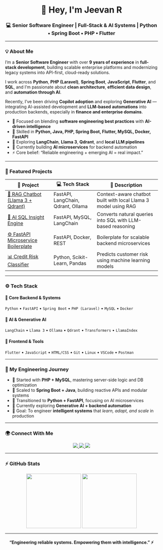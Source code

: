 <!-- Profile README for buildwithjeevan -->

<h1 align="center">👋 Hey, I'm Jeevan R</h1>
<h3 align="center">💻 Senior Software Engineer | Full-Stack & AI Systems | Python • Spring Boot • PHP • Flutter</h3>

---

### 💡 About Me  
I’m a **Senior Software Engineer** with over **9 years of experience** in **full-stack development**, building scalable enterprise platforms and modernizing legacy systems into API-first, cloud-ready solutions.  

I work across **Python**, **PHP (Laravel)**, **Spring Boot**, **JavaScript**, **Flutter**, and **SQL**, and I’m passionate about **clean architecture**, **efficient data design**, and **automation through AI**.  

Recently, I’ve been driving **Copilot adoption** and exploring **Generative AI** — integrating AI-assisted development and **LLM-based automations** into production backends, especially in **finance and enterprise domains**.

- 🧠 Focused on blending **software engineering best practices** with **AI-driven intelligence**  
- 🚀 Skilled in **Python, Java, PHP, Spring Boot, Flutter, MySQL, Docker, FastAPI**  
- 💬 Exploring **LangChain**, **Llama 3**, **Qdrant**, and **local LLM pipelines**  
- 🔭 Currently building **AI microservices** for backend automation  
- ⚡ Core belief: “Reliable engineering + emerging AI = real impact.”

---

### 🧠 Featured Projects  

| 🧩 Project | 💻 Tech Stack | 📜 Description |
|-------------|---------------|----------------|
| [🦙 RAG Chatbot (Llama 3 + Qdrant)](https://github.com/buildwithjeevan/RAG-Chatbot-Llama3) | FastAPI, LangChain, Qdrant, Ollama | Context-aware chatbot built with local Llama 3 model using RAG |
| [🧮 AI SQL Insight Engine](https://github.com/buildwithjeevan/AI-MySQL-Agent) | FastAPI, MySQL, LangChain | Converts natural queries into SQL with LLM-based reasoning |
| [⚙️ FastAPI Microservice Boilerplate](https://github.com/buildwithjeevan/FastAPI-Starter) | FastAPI, Docker, REST | Boilerplate for scalable backend microservices |
| [📊 Credit Risk Classifier](https://github.com/buildwithjeevan/ML-Credit-Risk) | Python, Scikit-Learn, Pandas | Predicts customer risk using machine learning models |

---

### ⚙️ Tech Stack  

#### 🚀 Core Backend & Systems
`Python` • `FastAPI` • `Spring Boot` • `PHP (Laravel)` • `MySQL` • `Docker`

#### 🤖 AI & Generative AI
`LangChain` • `Llama 3` • `Ollama` • `Qdrant` • `Transformers` • `LlamaIndex`

#### 🧰 Frontend & Tools
`Flutter` • `JavaScript` • `HTML/CSS` • `Git` • `Linux` • `VSCode` • `Postman`

---

### 🧩 My Engineering Journey
- 🔹 Started with **PHP + MySQL**, mastering server-side logic and DB optimization  
- 🔹 Scaled to **Spring Boot + Java**, building reactive APIs and modular systems  
- 🔹 Transitioned to **Python + FastAPI**, focusing on AI microservices  
- 🔹 Currently exploring **Generative AI + backend automation**  
- 🎯 Goal: To engineer **intelligent systems** that *learn, adapt, and scale* in production  

---

### 🌍 Connect With Me  

<p align="center">
  <a href="[https://linkedin.com/in/jeevanr](https://www.linkedin.com/in/jeevancse/)" target="_blank">
    <img src="https://img.shields.io/badge/LinkedIn-0077B5?style=for-the-badge&logo=linkedin&logoColor=white"/>
  </a>
  <a href="mailto:jeevanr@example.com" target="_blank">
    <img src="https://img.shields.io/badge/Email-D14836?style=for-the-badge&logo=gmail&logoColor=white"/>
  </a>
  <a href="https://github.com/buildwithjeevan" target="_blank">
    <img src="https://img.shields.io/badge/GitHub-100000?style=for-the-badge&logo=github&logoColor=white"/>
  </a>
</p>

---

### ⚡ GitHub Stats  
<p align="center">
  <img height="180em" src="https://github-readme-stats.vercel.app/api?username=buildwithjeevan&show_icons=true&theme=radical&count_private=true"/>
  <img height="180em" src="https://github-readme-stats.vercel.app/api/top-langs/?username=buildwithjeevan&layout=compact&theme=radical"/>
</p>

---

<h4 align="center">“Engineering reliable systems. Empowering them with intelligence.” ⚡</h4>
